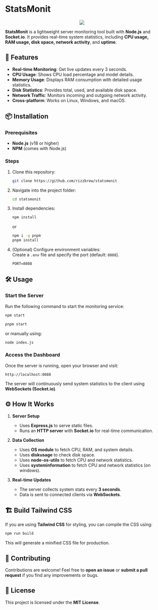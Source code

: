 # StatsMonit

<p align='center'> 
   <a href="https://rizzy.eu.org">
      <img src="https://i.ibb.co.com/gM4sFf1x/image.png"/>
    </a>
</p>


**StatsMonit** is a lightweight server monitoring tool built with **Node.js** and **Socket.io**. It provides real-time system statistics, including **CPU usage, RAM usage, disk space, network activity**, and **uptime**.

## 🚀 Features

- **Real-time Monitoring**: Get live updates every 3 seconds.
- **CPU Usage**: Shows CPU load percentage and model details.
- **Memory Usage**: Displays RAM consumption with detailed usage statistics.
- **Disk Statistics**: Provides total, used, and available disk space.
- **Network Traffic**: Monitors incoming and outgoing network activity.
- **Cross-platform**: Works on Linux, Windows, and macOS.

## 📦 Installation

### Prerequisites
- **Node.js** (v18 or higher)
- **NPM** (comes with Node.js)

### Steps
1. Clone this repository:
   ```bash
   git clone https://github.com/rizzbrew/statsmonit
   ```
2. Navigate into the project folder:
   ```bash
   cd statsmonit
   ```
3. Install dependencies:
   ```bash
   npm install
   ```
   or
   ```bash
   npm i -g pnpm
   pnpm install
   ```
4. (Optional) Configure environment variables:  
   Create a `.env` file and specify the port (default: `8088`).
   ```env
   PORT=8088
   ```

## 🛠 Usage

### Start the Server
Run the following command to start the monitoring service:
```bash
npm start
```
```bash
pnpm start
```
or manually using:
```bash
node index.js
```

### Access the Dashboard
Once the server is running, open your browser and visit:
```
http://localhost:8088
```
The server will continuously send system statistics to the client using **WebSockets (Socket.io)**.

## ⚙️ How It Works

1. **Server Setup**  
   - Uses **Express.js** to serve static files.
   - Runs an **HTTP server** with **Socket.io** for real-time communication.

2. **Data Collection**  
   - Uses **OS module** to fetch CPU, RAM, and system details.
   - Uses **diskusage** to check disk space.
   - Uses **node-os-utils** to fetch CPU and network statistics.
   - Uses **systeminformation** to fetch CPU and network statistics (on windows).

3. **Real-time Updates**  
   - The server collects system stats every **3 seconds**.
   - Data is sent to connected clients via **WebSockets**.

## 🏗 Build Tailwind CSS

If you are using **Tailwind CSS** for styling, you can compile the CSS using:
```bash
npm run build
```
This will generate a minified CSS file for production.

## 🤝 Contributing

Contributions are welcome! Feel free to **open an issue** or **submit a pull request** if you find any improvements or bugs.

## 📜 License

This project is licensed under the **MIT License**.